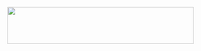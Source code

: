 <p align="center"><img src="/tex/03b646276b7ea0204c0212f56ad6b204.svg?invert_in_darkmode&sanitize=true" align=middle width=430.68943334999994pt height=86.30137065pt/></p>
